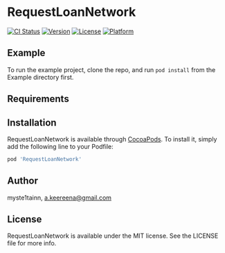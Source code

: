 # RequestLoanNetwork

[![CI Status](https://img.shields.io/travis/myste1tainn/RequestLoanNetwork.svg?style=flat)](https://travis-ci.org/myste1tainn/RequestLoanNetwork)
[![Version](https://img.shields.io/cocoapods/v/RequestLoanNetwork.svg?style=flat)](https://cocoapods.org/pods/RequestLoanNetwork)
[![License](https://img.shields.io/cocoapods/l/RequestLoanNetwork.svg?style=flat)](https://cocoapods.org/pods/RequestLoanNetwork)
[![Platform](https://img.shields.io/cocoapods/p/RequestLoanNetwork.svg?style=flat)](https://cocoapods.org/pods/RequestLoanNetwork)

## Example

To run the example project, clone the repo, and run `pod install` from the Example directory first.

## Requirements

## Installation

RequestLoanNetwork is available through [CocoaPods](https://cocoapods.org). To install
it, simply add the following line to your Podfile:

```ruby
pod 'RequestLoanNetwork'
```

## Author

myste1tainn, a.keereena@gmail.com

## License

RequestLoanNetwork is available under the MIT license. See the LICENSE file for more info.
